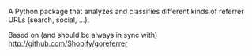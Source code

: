 A Python package that analyzes and classifies different kinds of referrer URLs (search, social, ...).

Based on (and should be always in sync with) http://github.com/Shopify/goreferrer
